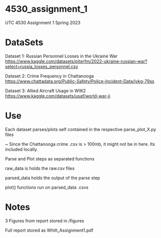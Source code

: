 # 4530_assignment_1
UTC 4530 Assignment 1 Spring 2023

# DataSets
Dataset 1: Russian Personnel Losses in the Ukraine War
https://www.kaggle.com/datasets/piterfm/2022-ukraine-russian-war?select=russia_losses_personnel.csv

Dataset 2: Crime Frequency in Chattanooga
https://www.chattadata.org/Public-Safety/Police-Incident-Data/jvkg-79ss

Dataset 3: Allied Aircraft Usage in WW2
https://www.kaggle.com/datasets/usaf/world-war-ii

# Use
Each dataset parses/plots self contained in the respective parse_plot_X.py files

~ Since the Chattanooga crime .csv is > 100mb, it might not be in here. Its included locally.

Parse and Plot steps as separated functions

raw_data is holds the raw.csv files

parsed_data holds the output of the parse step

plot() functions run on parsed_data .csvs

# Notes
3 Figures from report stored in /figures

Full report stored as Whitt_Assignment1.pdf


